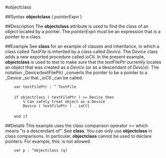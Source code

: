 
#objectclass

##Syntax
**objectclass** ( _pointerExpn_ )



##Description
The **objectclass** attribute is used to find the class of an object located by a pointer. The _pointerExpn_ must be an expression that is a pointer to a class.



##Example
See **class** for an example of classes and inheritance, in which a class called _TextFile_ is inherited by a class called _Device_. The _Device_ class adds a new exported procedure called _ioCtl_. In the present example, **objectclass** is used to test to make sure that the _textFilePtr_ currently locates an object that was created as a _Device_ (or as a descendant of _Device_). The notation _Device(textFilePtr) _converts the pointer to be a pointer to a _Device _so that _ioCtl _can be called.


        var textFilePtr : ^ TextFile
        
        if objectclass ( textFilePtr ) >= Device then
            % Can safely treat object as a Device
            Device ( textFilePtr ) . ioCtl
            
        end if
##Details
This example uses the class comparison operator >= which means "is a descendant of". See **class**.
You can only use **objectclass**  in class comparisons. In particular, **objectclass** cannot be used to declare pointers. For example, this: 
is not allowed.


        var p : ^objectclass (q)
